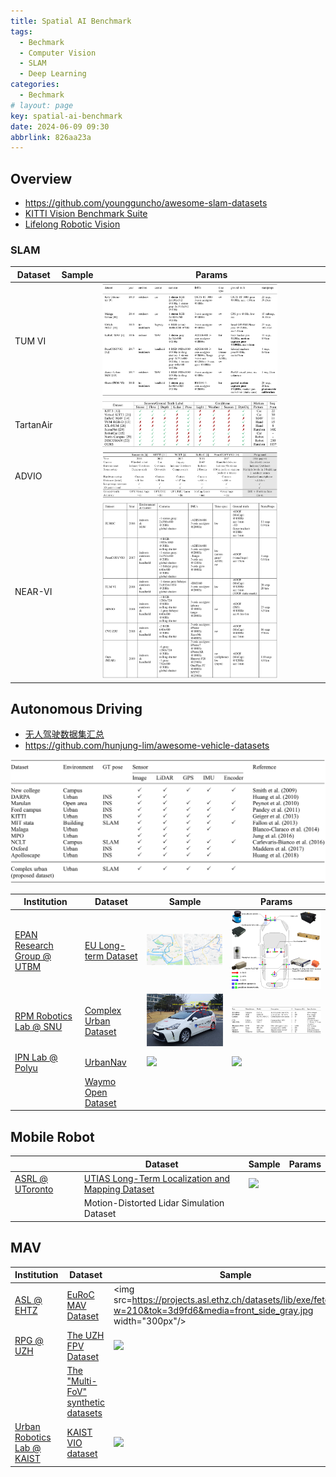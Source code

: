 ```yaml
---
title: Spatial AI Benchmark
tags:
  - Bechmark
  - Computer Vision
  - SLAM
  - Deep Learning
categories:
  - Bechmark
# layout: page
key: spatial-ai-benchmark
date: 2024-06-09 09:30
abbrlink: 826aa23a
---
```


<style>
.container {
  max-width: 1200px; /* 设置你想要的宽度 */
  width: 100%;
}
</style>

## Overview

- https://github.com/youngguncho/awesome-slam-datasets
- [KITTI Vision Benchmark Suite](https://www.cvlibs.net/datasets/kitti/)
- [Lifelong Robotic Vision](https://lifelong-robotic-vision.github.io/)


### SLAM

| Dataset   | Sample | Params                                                   |
|-----------|--------|----------------------------------------------------------|
| TUM VI    |        | <img src=/img/post/benchmark/tum_vi.png width="80%"/>    |
| TartanAir |        | <img src=/img/post/benchmark/TartanAir.png width="80%"/> |
| ADVIO     |        | <img src=/img/post/benchmark/ADVIO.png width="80%"/>     |
| NEAR-VI   |        | <img src=/img/post/benchmark/NEAR.png width="80%"/>      |


## Autonomous Driving

- [无人驾驶数据集汇总](https://zhuanlan.zhihu.com/p/61023298)
- https://github.com/hunjung-lim/awesome-vehicle-datasets

![](/img/post/benchmark/AutonomousDriving-00.png)

| Institution                                                           | Dataset                                                                      | Sample                                                                                                     | Params                                                                                                        |
|-----------------------------------------------------------------------|------------------------------------------------------------------------------|------------------------------------------------------------------------------------------------------------|---------------------------------------------------------------------------------------------------------------|
| [EPAN Research Group @ UTBM](https://epan-utbm.github.io/)            | [EU Long-term Dataset](https://epan-utbm.github.io/utbm_robocar_dataset/)    | <img src=/img/post/benchmark/EULong-termDataset-Path00.png width="400px"/>                                 | <img src=/img/post/benchmark/EULong-termDataset-Params00.png width="300px"/>                                  |
| [RPM Robotics Lab @ SNU](https://rpm.snu.ac.kr/)                      | [Complex Urban Dataset](https://sites.google.com/view/complex-urban-dataset) | <img src=/img/post/benchmark/ComplexUrbanDataset-Car00.png width="400px"/>                                 | <img src=/img/post/benchmark/ComplexUrbanDataset-Params00.png width="500px"/>                                 |
| [IPN Lab @ Polyu](https://www.polyu.edu.hk/aae/ipn-lab/us/index.html) | [UrbanNav](https://github.com/IPNL-POLYU/UrbanNavDataset)                    | <img src=https://github.com/IPNL-POLYU/UrbanNavDataset/raw/master/img/hongkong_sensor2.png width="400px"/> | <img src=https://github.com/IPNL-POLYU/UrbanNavDataset/raw/master/img/calibration_sensors.png width="500px"/> |
|                                                                       | [Waymo Open Dataset](https://github.com/waymo-research/waymo-open-dataset)   |                                                                                                            |                                                                                                               |


## Mobile Robot

|                                                   | Dataset                                                                                                      | Sample                                                                                              | Params |
|---------------------------------------------------|--------------------------------------------------------------------------------------------------------------|-----------------------------------------------------------------------------------------------------|--------|
| [ASRL @ UToronto](http://asrl.utias.utoronto.ca/) | [UTIAS Long-Term Localization and Mapping Dataset](http://asrl.utias.utoronto.ca/datasets/2020-vtr-dataset/) | <img src=http://asrl.utias.utoronto.ca/datasets/2020-vtr-dataset/images/ItD_Paton.png width="80%"/> |        |
|                                                   | Motion-Distorted Lidar Simulation Dataset                                                                    |                                                                                                     |        |



## MAV

| Institution                                               | Dataset                                                                                           | Sample                                                                                                                                                   | Params                                                                                                                        |
|-----------------------------------------------------------|---------------------------------------------------------------------------------------------------|----------------------------------------------------------------------------------------------------------------------------------------------------------|-------------------------------------------------------------------------------------------------------------------------------|
| [ASL @ EHTZ](https://asl.ethz.ch/)                        | [EuRoC MAV Dataset](https://projects.asl.ethz.ch/datasets/doku.php?id=kmavvisualinertialdatasets) | <img src=https://projects.asl.ethz.ch/datasets/lib/exe/fetch.php?w=210&tok=3d9fd6&media=front_side_gray.jpg width="300px"/>                              | <img src=https://projects.asl.ethz.ch/datasets/lib/exe/fetch.php?w=400&tok=1dbdef&media=platform.jpg width="400px"/>          |
| [RPG @ UZH](https://rpg.ifi.uzh.ch/index.html)            | [The UZH FPV Dataset](https://fpv.ifi.uzh.ch/)                                                    | <img src=https://fpv.ifi.uzh.ch/wp-content/uploads/2020/09/Are_We_Ready_for_Autonomous_Drone_Racing_The_UZH-FPV_Drone_Racing_Dataset.gif width="400px"/> |                                                                                                                               |
|                                                           | [The "Multi-FoV" synthetic datasets](https://rpg.ifi.uzh.ch/fov.html)                             |                                                                                                                                                          |                                                                                                                               |
| [Urban Robotics Lab @ KAIST](https://urobot.kaist.ac.kr/) | [KAIST VIO dataset](https://github.com/url-kaist/kaistviodataset)                                 | <img src=https://user-images.githubusercontent.com/45934290/96549200-222db480-12ea-11eb-8273-30d08be27316.png width="400px"/>                            | <img src=https://user-images.githubusercontent.com/45934290/96550443-d419b080-12eb-11eb-805d-dab8393dd6f0.png width="400px"/> |




